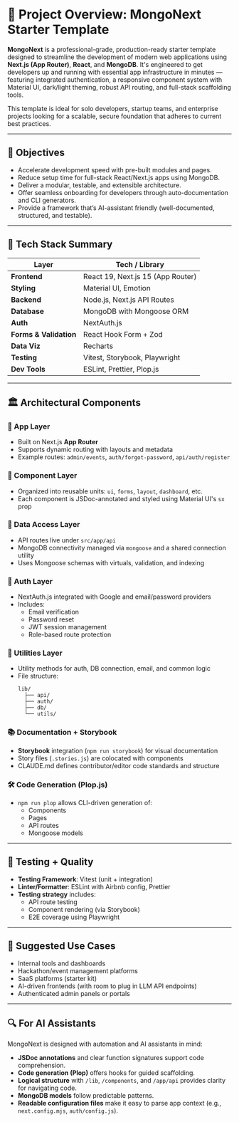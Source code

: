 # 📘 Project Overview: MongoNext Starter Template

**MongoNext** is a professional-grade, production-ready starter template designed to streamline the development of modern web applications using **Next.js (App Router)**, **React**, and **MongoDB**. It's engineered to get developers up and running with essential app infrastructure in minutes — featuring integrated authentication, a responsive component system with Material UI, dark/light theming, robust API routing, and full-stack scaffolding tools.

This template is ideal for solo developers, startup teams, and enterprise projects looking for a scalable, secure foundation that adheres to current best practices.

---

## 🎯 Objectives

- Accelerate development speed with pre-built modules and pages.
- Reduce setup time for full-stack React/Next.js apps using MongoDB.
- Deliver a modular, testable, and extensible architecture.
- Offer seamless onboarding for developers through auto-documentation and CLI generators.
- Provide a framework that’s AI-assistant friendly (well-documented, structured, and testable).

---

## 🧠 Tech Stack Summary

| Layer                     | Tech / Library                   |
|--------------------------|----------------------------------|
| **Frontend**             | React 19, Next.js 15 (App Router)|
| **Styling**              | Material UI, Emotion             |
| **Backend**              | Node.js, Next.js API Routes      |
| **Database**             | MongoDB with Mongoose ORM        |
| **Auth**                 | NextAuth.js                      |
| **Forms & Validation**   | React Hook Form + Zod            |
| **Data Viz**             | Recharts                         |
| **Testing**              | Vitest, Storybook, Playwright    |
| **Dev Tools**            | ESLint, Prettier, Plop.js        |

---

## 🏛️ Architectural Components

### 📁 App Layer
- Built on Next.js **App Router**
- Supports dynamic routing with layouts and metadata
- Example routes: `admin/events`, `auth/forgot-password`, `api/auth/register`

### 🧩 Component Layer
- Organized into reusable units: `ui`, `forms`, `layout`, `dashboard`, etc.
- Each component is JSDoc-annotated and styled using Material UI's `sx` prop

### 🧬 Data Access Layer
- API routes live under `src/app/api`
- MongoDB connectivity managed via `mongoose` and a shared connection utility
- Uses Mongoose schemas with virtuals, validation, and indexing

### 🔐 Auth Layer
- NextAuth.js integrated with Google and email/password providers
- Includes:
  - Email verification
  - Password reset
  - JWT session management
  - Role-based route protection

### 🔧 Utilities Layer
- Utility methods for auth, DB connection, email, and common logic
- File structure:
  ```
  lib/
    ├── api/
    ├── auth/
    ├── db/
    └── utils/
  ```

### 📚 Documentation + Storybook
- **Storybook** integration (`npm run storybook`) for visual documentation
- Story files (`.stories.js`) are colocated with components
- CLAUDE.md defines contributor/editor code standards and structure

### 🛠️ Code Generation (Plop.js)
- `npm run plop` allows CLI-driven generation of:
  - Components
  - Pages
  - API routes
  - Mongoose models

---

## 🚪 Testing + Quality

- **Testing Framework**: Vitest (unit + integration)
- **Linter/Formatter**: ESLint with Airbnb config, Prettier
- **Testing strategy** includes:
  - API route testing
  - Component rendering (via Storybook)
  - E2E coverage using Playwright

---

## 🚀 Suggested Use Cases

- Internal tools and dashboards
- Hackathon/event management platforms
- SaaS platforms (starter kit)
- AI-driven frontends (with room to plug in LLM API endpoints)
- Authenticated admin panels or portals

---

## 🔍 For AI Assistants

MongoNext is designed with automation and AI assistants in mind:
- **JSDoc annotations** and clear function signatures support code comprehension.
- **Code generation (Plop)** offers hooks for guided scaffolding.
- **Logical structure** with `/lib`, `/components`, and `/app/api` provides clarity for navigating code.
- **MongoDB models** follow predictable patterns.
- **Readable configuration files** make it easy to parse app context (e.g., `next.config.mjs`, `auth/config.js`).

